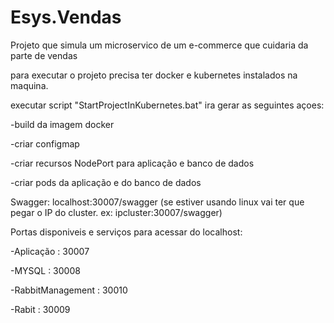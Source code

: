 # Esys.Vendas

Projeto que simula um microservico de um e-commerce que cuidaria da parte de vendas

para executar o projeto precisa ter docker e kubernetes instalados na maquina.

executar script "StartProjectInKubernetes.bat" ira gerar as seguintes açoes:

-build da imagem docker

-criar configmap

-criar recursos NodePort para aplicação e banco de dados

-criar pods da aplicação e do banco de dados

Swagger: localhost:30007/swagger (se estiver usando linux vai ter que pegar o IP do cluster. ex: ipcluster:30007/swagger)

Portas disponiveis e serviços para acessar do localhost:

-Aplicação : 30007

-MYSQL : 30008

-RabbitManagement : 30010

-Rabit : 30009

